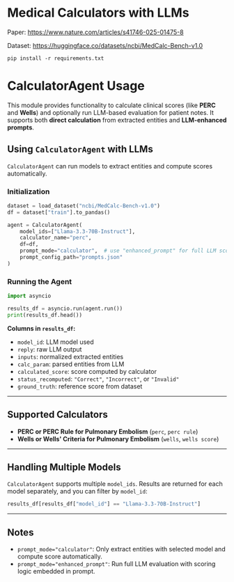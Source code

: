 # Medical Calculators with LLMs
Paper: https://www.nature.com/articles/s41746-025-01475-8 

Dataset: https://huggingface.co/datasets/ncbi/MedCalc-Bench-v1.0

    pip install -r requirements.txt

# CalculatorAgent  Usage

This module provides functionality to calculate clinical scores (like **PERC** and **Wells**) and optionally run LLM-based evaluation for patient notes. It supports both **direct calculation** from extracted entities and **LLM-enhanced prompts**.

## Using `CalculatorAgent` with LLMs

`CalculatorAgent` can run models to extract entities and compute scores automatically.

### Initialization

```python
dataset = load_dataset("ncbi/MedCalc-Bench-v1.0")
df = dataset["train"].to_pandas()

agent = CalculatorAgent(
    model_ids=["Llama-3.3-70B-Instruct"],
    calculator_name="perc",
    df=df,
    prompt_mode="calculator",  # use "enhanced_prompt" for full LLM scoring
    prompt_config_path="prompts.json"
)
```

### Running the Agent

```python
import asyncio

results_df = asyncio.run(agent.run())
print(results_df.head())
```

**Columns in `results_df`:**

* `model_id`: LLM model used
* `reply`: raw LLM output
* `inputs`: normalized extracted entities
* `calc_param`: parsed entities from LLM
* `calculated_score`: score computed by calculator
* `status_recomputed`: `"Correct"`, `"Incorrect"`, or `"Invalid"`
* `ground_truth`: reference score from dataset

---

## Supported Calculators

* **PERC or PERC Rule for Pulmonary Embolism** (`perc`, `perc rule`)  
* **Wells or Wells' Criteria for Pulmonary Embolism** (`wells`, `wells score`)


---

## Handling Multiple Models

`CalculatorAgent` supports multiple `model_ids`. Results are returned for each model separately, and you can filter by `model_id`:

```python
results_df[results_df["model_id"] == "Llama-3.3-70B-Instruct"]
```

---

## Notes

* `prompt_mode="calculator"`: Only extract entities with selected model and compute score automatically.
* `prompt_mode="enhanced_prompt"`: Run full LLM evaluation with scoring logic embedded in prompt.


